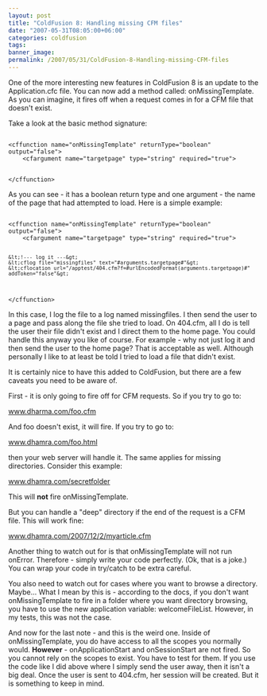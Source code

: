 ```yaml
---
layout: post
title: "ColdFusion 8: Handling missing CFM files"
date: "2007-05-31T08:05:00+06:00"
categories: coldfusion 
tags: 
banner_image: 
permalink: /2007/05/31/ColdFusion-8-Handling-missing-CFM-files
---
```


One of the more interesting new features in ColdFusion 8 is an update to the Application.cfc file. You can now add a method called: onMissingTemplate. As you can imagine, it fires off when a request comes in for a CFM file that doesn't exist.
<!--more-->
Take a look at the basic method signature:

<code>
&lt;cffunction name="onMissingTemplate" returnType="boolean" output="false"&gt;
	&lt;cfargument name="targetpage" type="string" required="true"&gt;
	
	
&lt;/cffunction&gt;
</code>

As you can see - it has a boolean return type and one argument - the name of the page that had attempted to load. Here is a simple example:

<code>
&lt;cffunction name="onMissingTemplate" returnType="boolean" output="false"&gt;
	&lt;cfargument name="targetpage" type="string" required="true"&gt;
	
	&lt;!--- log it ---&gt;
	&lt;cflog file="missingfiles" text="#arguments.targetpage#"&gt;
	&lt;cflocation url="/apptest/404.cfm?f=#urlEncodedFormat(arguments.targetpage)#" addToken="false"&gt;
	
&lt;/cffunction&gt;
</code>

In this case, I log the file to a log named missingfiles. I then send the user to a page and pass along the file she tried to load. On 404.cfm, all I do is tell the user their file didn't exist and I direct them to the home page. You could handle this anyway you like of course. For example - why not just log it and then send the user to the home page? That is acceptable as well. Although personally I like to at least be told I tried to load a file that didn't exist.

It is certainly nice to have this added to ColdFusion, but there are a few caveats you need to be aware of. 

First - it is only going to fire off for CFM requests. So if you try to go to:

www.dharma.com/foo.cfm

And foo doesn't exist, it will fire. If you try to go to:

www.dhamra.com/foo.html

then your web server will handle it. The same applies for missing directories. Consider this example:

www.dhamra.com/secretfolder

This will <b>not</b> fire onMissingTemplate.

But you can handle a "deep" directory if the end of the request is a CFM file. This will work fine:

www.dhamra.com/2007/12/2/myarticle.cfm

Another thing to watch out for is that onMissingTemplate will not run onError. Therefore - simply write your code perfectly. (Ok, that is a joke.) You can wrap your code in try/catch to be extra careful. 

You also need to watch out for cases where you want to browse a directory. Maybe... What I mean by this is - according to the docs, if you don't want onMissingTemplate to fire in a folder where you want directory browsing, you have to use the new application variable: welcomeFileList. However, in my tests, this was not the case. 

And now for the last note - and this is the weird one. Inside of onMissingTemplate, you do have access to all the scopes you normally would. <b>However</b> - onApplicationStart and onSessionStart are not fired. So you cannot rely on the scopes to exist. You have to test for them. If you use the code like I did above where I simply send the user away, then it isn't a big deal. Once the user is sent to 404.cfm, her session will be created. But it is something to keep in mind.